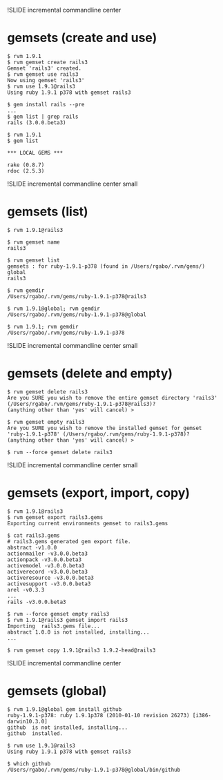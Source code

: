!SLIDE incremental commandline center
# gemsets (create and use)

    $ rvm 1.9.1
    $ rvm gemset create rails3
    Gemset 'rails3' created.
    $ rvm gemset use rails3
    Now using gemset 'rails3'
    $ rvm use 1.9.1@rails3
    Using ruby 1.9.1 p378 with gemset rails3
    
    $ gem install rails --pre
    ...
    $ gem list | grep rails
    rails (3.0.0.beta3)
    
    $ rvm 1.9.1
    $ gem list
    
    *** LOCAL GEMS ***

    rake (0.8.7)
    rdoc (2.5.3)

!SLIDE incremental commandline center small
# gemsets (list)

    $ rvm 1.9.1@rails3

    $ rvm gemset name
    rails3
    
    $ rvm gemset list
    gemsets : for ruby-1.9.1-p378 (found in /Users/rgabo/.rvm/gems/)
    global
    rails3
    
    $ rvm gemdir
    /Users/rgabo/.rvm/gems/ruby-1.9.1-p378@rails3
    
    $ rvm 1.9.1@global; rvm gemdir
    /Users/rgabo/.rvm/gems/ruby-1.9.1-p378@global
    
    $ rvm 1.9.1; rvm gemdir
    /Users/rgabo/.rvm/gems/ruby-1.9.1-p378
    
!SLIDE incremental commandline center small
# gemsets (delete and empty)

    $ rvm gemset delete rails3
    Are you SURE you wish to remove the entire gemset directory 'rails3' 
    (/Users/rgabo/.rvm/gems/ruby-1.9.1-p378@rails3)?
    (anything other than 'yes' will cancel) > 

    $ rvm gemset empty rails3
    Are you SURE you wish to remove the installed gemset for gemset 
    'ruby-1.9.1-p378' (/Users/rgabo/.rvm/gems/ruby-1.9.1-p378)?
    (anything other than 'yes' will cancel) >
    
    $ rvm --force gemset delete rails3
    
!SLIDE incremental commandline center small
# gemsets (export, import, copy)

    $ rvm 1.9.1@rails3
    $ rvm gemset export rails3.gems
    Exporting current environments gemset to rails3.gems
    
    $ cat rails3.gems
    # rails3.gems generated gem export file.
    abstract -v1.0.0
    actionmailer -v3.0.0.beta3
    actionpack -v3.0.0.beta3
    activemodel -v3.0.0.beta3
    activerecord -v3.0.0.beta3
    activeresource -v3.0.0.beta3
    activesupport -v3.0.0.beta3
    arel -v0.3.3
    ...
    rails -v3.0.0.beta3
    
    $ rvm --force gemset empty rails3
    $ rvm 1.9.1@rails3 gemset import rails3
    Importing  rails3.gems file...
    abstract 1.0.0 is not installed, installing...
    ...
    
    $ rvm gemset copy 1.9.1@rails3 1.9.2-head@rails3
    
!SLIDE incremental commandline center
# gemsets (global)

    $ rvm 1.9.1@global gem install github
    ruby-1.9.1-p378: ruby 1.9.1p378 (2010-01-10 revision 26273) [i386-darwin10.3.0] 
    github  is not installed, installing...
    github  installed.

    $ rvm use 1.9.1@rails3
    Using ruby 1.9.1 p378 with gemset rails3
    
    $ which github
    /Users/rgabo/.rvm/gems/ruby-1.9.1-p378@global/bin/github